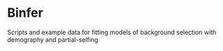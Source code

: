 # Binfer
Scripts and example data for fitting models of background selection with demography and partial-selfing
